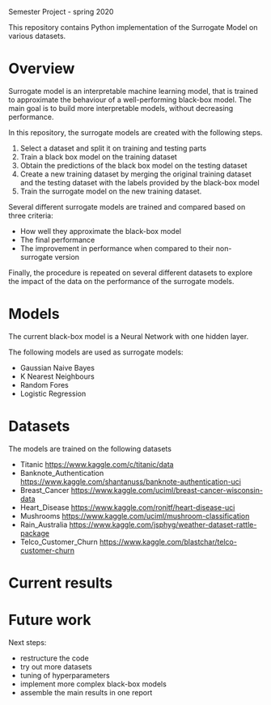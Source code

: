 Semester Project - spring 2020 

This repository contains Python implementation of the Surrogate Model on various datasets. 

# Overview #

Surrogate model is an interpretable machine learning model, that is trained to approximate the behaviour of a well-performing black-box model. The main goal is to build more interpretable models, without decreasing performance. 

In this repository, the surrogate models are created with the following steps.

1. Select a dataset and split it on training and testing parts
2. Train a black box model on the training dataset
3. Obtain the predictions of the black box model on the testing dataset
4. Create a new training dataset by merging the original training dataset and the testing dataset with the labels provided by the black-box model
5. Train the surrogate model on the new training dataset.

Several different surrogate models are trained and compared based on three criteria:
- How well they approximate the black-box model
- The final performance
- The improvement in performance when compared to their non-surrogate version

Finally, the procedure is repeated on several different datasets to explore the impact of the data on the performance of the surrogate models.

# Models #

The current black-box model is a Neural Network with one hidden layer.

The following models are used as surrogate models:

- Gaussian Naive Bayes  
- K Nearest Neighbours
- Random Fores
- Logistic Regression

# Datasets #

The models are trained on the following datasets

- Titanic https://www.kaggle.com/c/titanic/data
- Banknote_Authentication https://www.kaggle.com/shantanuss/banknote-authentication-uci
- Breast_Cancer https://www.kaggle.com/uciml/breast-cancer-wisconsin-data
- Heart_Disease https://www.kaggle.com/ronitf/heart-disease-uci
- Mushrooms https://www.kaggle.com/uciml/mushroom-classification
- Rain_Australia https://www.kaggle.com/jsphyg/weather-dataset-rattle-package
- Telco_Customer_Churn https://www.kaggle.com/blastchar/telco-customer-churn

# Current results #

# Future work #

Next steps:
- restructure the code
- try out more datasets
- tuning of hyperparameters
- implement more complex black-box models 
- assemble the main results in one report
